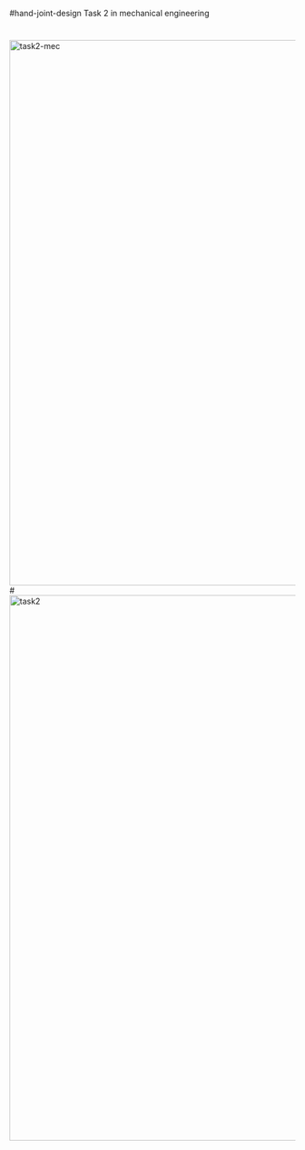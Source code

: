 #hand-joint-design
Task 2 in mechanical engineering
#
<img width="960" alt="task2-mec" src="https://user-images.githubusercontent.com/109869640/185770769-521c93a1-eb43-42ce-abf9-0ce013d6049c.png">
#
<img width="960" alt="task2" src="https://user-images.githubusercontent.com/109869640/185770776-4a72f179-39c7-422a-bb1f-73845db40752.png">

